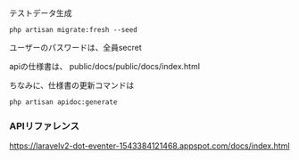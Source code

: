 テストデータ生成
```angular2html
php artisan migrate:fresh --seed
```
ユーザーのパスワードは、全員secret  


apiの仕様書は、
public/docs/public/docs/index.html

ちなみに、仕様書の更新コマンドは
```angular2html
php artisan apidoc:generate
```
### APIリファレンス

<https://laravelv2-dot-eventer-1543384121468.appspot.com/docs/index.html>
